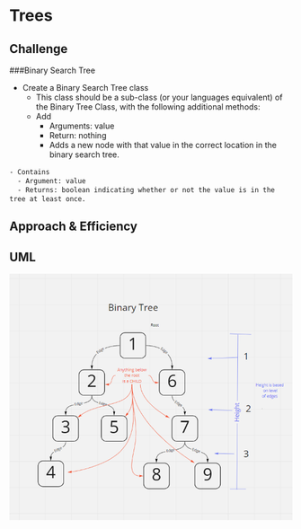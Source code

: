 # Trees
<!-- Short summary or background information -->

## Challenge
###Binary Search Tree  
   - Create a Binary Search Tree class  
     - This class should be a sub-class (or your languages equivalent) of the Binary Tree Class, with the following additional methods:  
     - Add
       - Arguments: value  
       - Return: nothing  
       - Adds a new node with that value in the correct location in the binary search tree.
      
    - Contains
      - Argument: value
      - Returns: boolean indicating whether or not the value is in the tree at least once.

## Approach & Efficiency
<!-- What approach did you take? Why? What is the Big O space/time for this approach? -->

## UML  
![Tree](BinaryTree.png)